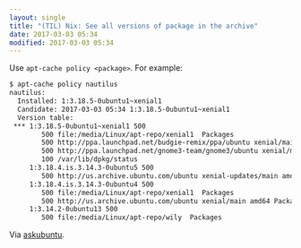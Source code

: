 ```yaml
---
layout: single
title: "(TIL) Nix: See all versions of package in the archive"
date: 2017-03-03 05:34
modified: 2017-03-03 05:34
---
```


Use `apt-cache policy <package>`. For example:

```bash
$ apt-cache policy nautilus
nautilus:
  Installed: 1:3.18.5-0ubuntu1~xenial1
  Candidate: 2017-03-03 05:34 1:3.18.5-0ubuntu1~xenial1
  Version table:
 *** 1:3.18.5-0ubuntu1~xenial1 500
        500 file:/media/Linux/apt-repo/xenial1  Packages
        500 http://ppa.launchpad.net/budgie-remix/ppa/ubuntu xenial/main amd64 Packages
        500 http://ppa.launchpad.net/gnome3-team/gnome3/ubuntu xenial/main amd64 Packages
        100 /var/lib/dpkg/status
     1:3.18.4.is.3.14.3-0ubuntu5 500
        500 http://us.archive.ubuntu.com/ubuntu xenial-updates/main amd64 Packages
     1:3.18.4.is.3.14.3-0ubuntu4 500
        500 file:/media/Linux/apt-repo/xenial1  Packages
        500 http://us.archive.ubuntu.com/ubuntu xenial/main amd64 Packages
     1:3.14.2-0ubuntu13 500
        500 file:/media/Linux/apt-repo/wily  Packages
```

Via [askubuntu](https://askubuntu.com/questions/447/how-can-i-see-all-versions-of-a-package-that-are-available-in-the-archive).

